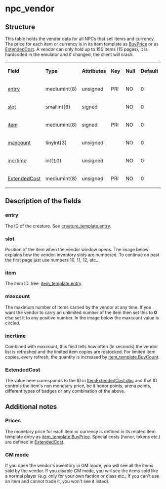 # npc\_vendor

## Structure

This table holds the vendor data for all NPCs that sell items and currency. The price for each item or currency is in its item template as [BuyPrice](item_template.md#buyprice) or as [ExtendedCost](npc_vendor.md#extendedcost). A vendor can only hold up to 150 items (15 pages), it is hardcoded in the emulator and if changed, the client will crash.

<table style="width:100%;">
<colgroup>
<col width="16%" />
<col width="16%" />
<col width="16%" />
<col width="16%" />
<col width="16%" />
<col width="16%" />
</colgroup>
<tbody>
<tr class="odd">
<td><p><strong>Field</strong></p></td>
<td><p><strong>Type</strong></p></td>
<td><p><strong>Attributes</strong></p></td>
<td><p><strong>Key</strong></p></td>
<td><p><strong>Null</strong></p></td>
<td><p><strong>Default</strong></p></td>
</tr>
<tr class="even">
<td><p><a href="#entry">entry</a></p></td>
<td><p>mediumint(8)</p></td>
<td><p>unsigned</p></td>
<td><p>PRI</p></td>
<td><p>NO</p></td>
<td><p>0</p></td>
</tr>
<tr class="odd">
<td><p><a href="#slot">slot</a></p></td>
<td><p>smallint(6)</p></td>
<td><p>signed</p></td>
<td><p> </p></td>
<td><p>NO</p></td>
<td><p>0</p></td>
</tr>
<tr class="even">
<td><p><a href="#item">item</a></p></td>
<td><p>mediumint(8)</p></td>
<td><p>signed</p></td>
<td><p>PRI</p></td>
<td><p>NO</p></td>
<td><p>0</p></td>
</tr>
<tr class="odd">
<td><p><a href="#maxcount">maxcount</a></p></td>
<td><p>tinyint(3)</p></td>
<td><p>unsigned</p></td>
<td><p> </p></td>
<td><p>NO</p></td>
<td><p>0</p></td>
</tr>
<tr class="even">
<td><p><a href="#incrtime">incrtime</a></p></td>
<td><p>int(10)</p></td>
<td><p>unsigned</p></td>
<td><p> </p></td>
<td><p>NO</p></td>
<td><p>0</p></td>
</tr>
<tr class="odd">
<td><p><a href="#extendedcost">ExtendedCost</a></p></td>
<td><p>mediumint(8)</p></td>
<td><p>unsigned</p></td>
<td><p>PRI</p></td>
<td><p>NO</p></td>
<td><p>0</p></td>
</tr>
</tbody>
</table>

## Description of the fields

### entry

The ID of the creature. See [creature\_template.entry](creature_template.md#entry).

### slot

Position of the item when the vendor window opens. The image below explains how the vendor-inventory slots are numbered. To continue on past the first page just use numbers 10, 11, 12, etc...

### item

The item ID. See  [item\_template.entry](item_template.md#entry).

### maxcount

The maximum number of items carried by the vendor at any time. If you want the vendor to carry an unlimited number of the item then set this to **0** else set it to any positive number. In the image below the maxcount value is circled.

### incrtime

Combined with maxcount, this field tells how often (in seconds) the vendor list is refreshed and the limited item copies are restocked. For limited item copies, every refresh, the quantity is increased by [item\_template.BuyCount](item_template.md#buycount).

### ExtendedCost

The value here corresponds to the ID in [ItemExtendedCost.dbc](../../dbc/ItemExtendedCost.md) and that ID controls the item's non monetary price, be it honor points, arena points, different types of badges or any combination of the above.

## Additional notes

### Prices

The monetary price for each item or currency is defined in its related item template entry as [item\_template.BuyPrice](item_template.md#buyprice).
Special costs (honor, tokens etc.) are defined in [ExtendedCost](#extendedcost).

### GM mode

If you open the vendor's inventory in GM mode, you will see all the items sold by the vendor. If you disable GM mode, you will see the items sold like a normal player (e.g. only for your own faction or class etc.; if you can't use an item and cannot trade it, you won't see it listed).

